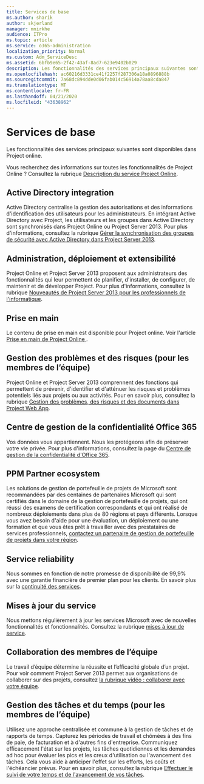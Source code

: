 ```yaml
---
title: Services de base
ms.author: sharik
author: skjerland
manager: mnirkhe
audience: ITPro
ms.topic: article
ms.service: o365-administration
localization_priority: Normal
ms.custom: Adm_ServiceDesc
ms.assetid: 6bfb9e65-2f42-43af-8ad7-623e9402b029
description: Les fonctionnalités des services principaux suivantes sont disponibles dans Project online.
ms.openlocfilehash: ac60216d3331ce41f2257f287306a18a0896888b
ms.sourcegitcommit: 7a68dc894dde0d06fab014c56914a78aa8cda847
ms.translationtype: MT
ms.contentlocale: fr-FR
ms.lasthandoff: 04/21/2020
ms.locfileid: "43638962"
---
```

# <a name="core-services-functionality"></a>Services de base

Les fonctionnalités des services principaux suivantes sont disponibles dans Project online.
  
Vous recherchez des informations sur toutes les fonctionnalités de Project Online ? Consultez la rubrique [Description du service Project Online](project-online-service-description.md).
  
## <a name="active-directory-integration"></a>Active Directory integration

Active Directory centralise la gestion des autorisations et des informations d'identification des utilisateurs pour les administrateurs. En intégrant Active Directory avec Project, les utilisateurs et les groupes dans Active Directory sont synchronisés dans Project Online ou Project Server 2013. Pour plus d'informations, consultez la rubrique [Gérer la synchronisation des groupes de sécurité avec Active Directory dans Project Server 2013](https://go.microsoft.com/fwlink/p/?LinkId=402631).
  
## <a name="administration-deployment-and-extensibility"></a>Administration, déploiement et extensibilité

Project Online et Project Server 2013 proposent aux administrateurs des fonctionnalités qui leur permettent de planifier, d'installer, de configurer, de maintenir et de développer Project. Pour plus d'informations, consultez la rubrique [Nouveautés de Project Server 2013 pour les professionnels de l'informatique](https://go.microsoft.com/fwlink/p/?LinkId=272017).
  
## <a name="getting-started"></a>Prise en main

Le contenu de prise en main est disponible pour Project online. Voir l'article [Prise en main de Project Online ](https://support.office.com/en-us/article/Get-started-with-Project-Online-E3E5F64F-ADA5-4F9D-A578-130B2D4E5F11?ui=en-US&amp;rs=en-US&amp;ad=US).
  
## <a name="issues-and-risk-management-for-team-members"></a>Gestion des problèmes et des risques (pour les membres de l’équipe)

Project Online et Project Server 2013 comprennent des fonctions qui permettent de prévenir, d'identifier et d'atténuer les risques et problèmes potentiels liés aux projets ou aux activités. Pour en savoir plus, consultez la rubrique [Gestion des problèmes, des risques et des documents dans Project Web App](https://go.microsoft.com/fwlink/?LinkId=402634).
  
## <a name="office-365-trust-center"></a>Centre de gestion de la confidentialité Office 365

Vos données vous appartiennent. Nous les protégeons afin de préserver votre vie privée. Pour plus d'informations, consultez la page du [Centre de gestion de la confidentialité d'Office 365](https://go.microsoft.com/fwlink/?LinkId=402637).
  
## <a name="ppm-partner-ecosystem"></a>PPM Partner ecosystem

Les solutions de gestion de portefeuille de projets de Microsoft sont recommandées par des centaines de partenaires Microsoft qui sont certifiés dans le domaine de la gestion de portefeuille de projets, qui ont réussi des examens de certification correspondants et qui ont réalisé de nombreux déploiements dans plus de 80 régions et pays différents. Lorsque vous avez besoin d'aide pour une évaluation, un déploiement ou une formation et que vous êtes prêt à travailler avec des prestataires de services professionnels, [contactez un partenaire de gestion de portefeuille de projets dans votre région](https://go.microsoft.com/fwlink/p/?LinkId=272646).
  
## <a name="service-reliability"></a>Service reliability

Nous sommes en fonction de notre promesse de disponibilité de 99,9% avec une garantie financière de premier plan pour les clients. En savoir plus sur la [continuité des services](https://go.microsoft.com/fwlink/?LinkId=402653).
  
## <a name="service-updates"></a>Mises à jour du service

Nous mettons régulièrement à jour les services Microsoft avec de nouvelles fonctionnalités et fonctionnalités. Consultez la rubrique [mises à jour de service](../office-365-platform-service-description/service-updates.md).
  
## <a name="team-member-collaboration"></a>Collaboration des membres de l’équipe

Le travail d’équipe détermine la réussite et l’efficacité globale d’un projet. Pour voir comment Project Server 2013 permet aux organisations de collaborer sur des projets, consultez [la rubrique vidéo : collaborer avec votre équipe](https://go.microsoft.com/fwlink/?LinkId=402628).
  
## <a name="time-and-task-management-for-team-members"></a>Gestion des tâches et du temps (pour les membres de l’équipe)

Utilisez une approche centralisée et commune à la gestion de tâches et de rapports de temps. Capturez les périodes de travail et chômées à des fins de paie, de facturation et à d'autres fins d'entreprise. Communiquez efficacement l'état sur les projets, les tâches quotidiennes et les demandes ad hoc pour évaluer les pics et les creux d'utilisation ou l'avancement des tâches. Cela vous aide à anticiper l'effet sur les efforts, les coûts et l'échéancier prévus. Pour en savoir plus, consultez la rubrique [Effectuer le suivi de votre temps et de l'avancement de vos tâches](https://go.microsoft.com/fwlink/p/?LinkId=271321).
  